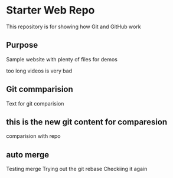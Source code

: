 # Starter Web Repo

This repository is for showing how Git and GitHub work

## Purpose

Sample website with plenty of files for demos

too long videos is very bad

## Git commparision
Text for git comparision

## this is the new git content for comparesion
comparision with repo

## auto merge
Testing merge
Trying out the git rebase
Checkiing it again
